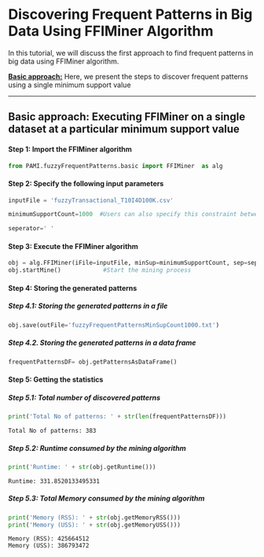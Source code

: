 # Discovering Frequent Patterns in Big Data Using FFIMiner Algorithm

In this tutorial, we will discuss the first approach to find frequent patterns in big data using FFIMiner algorithm.

[__Basic approach:__](#basicApproach) Here, we present the steps to discover frequent patterns using a single minimum support value


***

## <a id='basicApproach'>Basic approach: Executing FFIMiner on a single dataset at a particular minimum support value</a>

#### Step 1: Import the FFIMiner algorithm


```python
from PAMI.fuzzyFrequentPatterns.basic import FFIMiner  as alg
```

#### Step 2: Specify the following input parameters


```python
inputFile = 'fuzzyTransactional_T10I4D100K.csv'

minimumSupportCount=1000  #Users can also specify this constraint between 0 to 1.

seperator=' '       
```

#### Step 3: Execute the FFIMiner algorithm


```python
obj = alg.FFIMiner(iFile=inputFile, minSup=minimumSupportCount, sep=seperator)    #initialize
obj.startMine()            #Start the mining process
```

#### Step 4: Storing the generated patterns

##### Step 4.1: Storing the generated patterns in a file


```python
obj.save(outFile='fuzzyFrequentPatternsMinSupCount1000.txt')
```

##### Step 4.2. Storing the generated patterns in a data frame


```python
frequentPatternsDF= obj.getPatternsAsDataFrame()
```

#### Step 5: Getting the statistics

##### Step 5.1: Total number of discovered patterns 


```python
print('Total No of patterns: ' + str(len(frequentPatternsDF)))
```

    Total No of patterns: 383


##### Step 5.2: Runtime consumed by the mining algorithm


```python
print('Runtime: ' + str(obj.getRuntime()))
```

    Runtime: 331.8520133495331


##### Step 5.3: Total Memory consumed by the mining algorithm


```python
print('Memory (RSS): ' + str(obj.getMemoryRSS()))
print('Memory (USS): ' + str(obj.getMemoryUSS()))
```

    Memory (RSS): 425664512
    Memory (USS): 386793472


